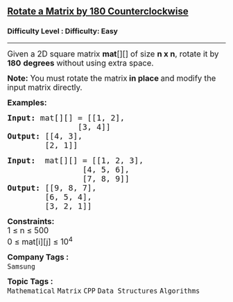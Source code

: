 <h2><a href="https://www.geeksforgeeks.org/problems/c-matrix-rotation-by-180-degree0745/1">Rotate a Matrix by 180 Counterclockwise</a></h2><h3>Difficulty Level : Difficulty: Easy</h3><hr><div class="problems_problem_content__Xm_eO"><p><span style="font-size: 18px;">Given a 2D square matrix <strong>mat</strong>[][] of size <strong>n x n</strong>, rotate it by <strong>180</strong> <strong>degrees</strong> without using extra space.</span></p>
<p><span style="font-size: 18px;"><strong>Note:</strong>&nbsp;</span><span style="font-size: 18px;">You must rotate the matrix<strong> in place </strong>and</span><span style="font-size: 18px;">&nbsp;modify the input matrix directly.</span></p>
<p><span style="font-size: 18px;"><strong>Examples:</strong></span></p>
<pre><span style="font-size: 18px;"><strong>Input: </strong>mat[][] =<strong> </strong>[[1, 2],
               [3, 4]]
<strong>Output: </strong>[[4, 3], 
        [2, 1]]</span></pre>
<pre><span style="font-size: 18px;"><strong>Input: </strong> mat[][] = [[1, 2, 3], 
                [4, 5, 6],
                [7, 8, 9]]
<strong>Output: </strong>[[9, 8, 7], 
        [6, 5, 4], 
        [3, 2, 1]]</span>
</pre>
<p><span style="font-size: 18px;"><strong>Constraints:</strong><br>1 ≤ n ≤ 500<br>0 ≤ mat[i][j] ≤&nbsp;10<sup>4</sup></span></p></div><p><span style=font-size:18px><strong>Company Tags : </strong><br><code>Samsung</code>&nbsp;<br><p><span style=font-size:18px><strong>Topic Tags : </strong><br><code>Mathematical</code>&nbsp;<code>Matrix</code>&nbsp;<code>CPP</code>&nbsp;<code>Data Structures</code>&nbsp;<code>Algorithms</code>&nbsp;